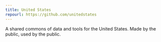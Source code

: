 ```yaml
---
title: United States
repourl: https://github.com/unitedstates
---
```


A shared commons of data and tools for the United States. Made by the public, used by the public.
